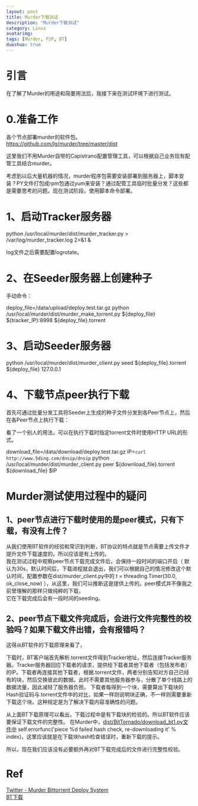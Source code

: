 ```yaml
---
layout: post
title: Murder下载测试
description: "Murder下载测试"
category: Linux
avatarimg:
tags: [Murder, P2P, BT]
duoshuo: true
---
```


# 引言
在了解了Murder的用途和简要用法后，我接下来在测试环境下进行测试。

# 0.准备工作
各个节点部署murder的软件包。
https://github.com/lg/murder/tree/master/dist

这里我们不用Murder自带的Capistrano配置管理工具，可以根据自己业务现有配管工具结合murder。

>
考虑到以后大量机器的情况，murder程序包需要安装部署到服务器上，脚本安装？PY文件打包成rpm包通过yum来安装？通过配管工具临时批量分发？这些都是需要思考的问题。现在测试阶段，使用脚本命令部署。

# 1、启动Tracker服务器
> 
python /usr/local/murder/dist/murder_tracker.py > /var/log/murder_tracker.log 2>&1 &

> 
log文件之后需要配置logrotate。

# 2、在Seeder服务器上创建种子
手动命令：
> 
deploy_file=/data/upload/deploy.test.tar.gz
python /usr/local/murder/dist/murder_make_torrent.py ${deploy_file} ${tracker_IP}:8998 ${deploy_file}.torrent

# 3、启动Seeder服务器
> 
python /usr/local/murder/dist/murder_client.py seed ${deploy_file}.torrent ${deploy_file} 127.0.0.1

# 4、下载节点peer执行下载

首先可通过批量分发工具将Seeder上生成的种子文件分发到各Peer节点上，然后在各Peer节点上执行下载：
> 
看了一个别人的用法，可以在执行下载时指定torrent文件时使用HTTP URL的形式。

download_file=/data/download/deploy.test.tar.gz
IP=`curl http://www.5ding.com/dnsip/dnsip`
python /usr/local/murder/dist/murder_client.py peer ${download_file}.torrent ${download_file} $IP

# Murder测试使用过程中的疑问
## 1、peer节点进行下载时使用的是peer模式，只有下载，有没有上传？
从我们使用BT软件的经验和常识到判断，BT协议的特点就是节点需要上传文件才提升文件下载速度的。所以应该是有上传的。  
我在测试过程中观察peer节点下载完成文件后，会保持一段时间的端口开启（ 默认为30s，默认时间后，下载进程就会退出，我们可以根据自己的情况修改这个默认时间，配置参数在dist/murder_client.py中的 t = threading.Timer(30.0, ok_close_now) ），从这里，我们可以推断这是提供上传的。peer模式并不像我之前曾理解的那样只做纯粹的下载，  
它在下载完成后会有一段时间的seeding。

## 2、peer节点下载文件完成后，会进行文件完整性的校验吗？如果下载文件出错，会有报错吗？
这得从BT软件的下载原理来看了，
> 
下载时，BT客户端首先解析.torrent文件得到Tracker地址，然后连接Tracker服务器。Tracker服务器回应下载者的请求，提供给下载者其他下载者（包括发布者）的IP。下载者再连接其他下载者，根据.torrent文件，两者分别告知对方自己已经有的块，然后交换彼此的数据。此时不需要其他服务器参与，分散了单个线路上的数据流量，因此减轻了服务器负担。
下载者每得到一个块，需要算出下载块的Hash验证码与.torrent文件中的对比，如果一样则说明块正确，不一样则需要重新下载这个块。这种规定是为了解决下载内容准确性的问题。

从上面BT下载原理可以看出，下载过程中是有下载块的检验的。所以BT软件应该要保证下载文件的完整性。
在Murder中，[dist/BitTornado/download_bt1.py文件中](https://github.com/lg/murder/blob/master/dist/BitTornado/download_bt1.py)
self.errorfunc('piece %d failed hash check, re-downloading it' % index)，这里应该就是在下载块hash检查错误时，重新下载的提示。

所以，现在我们应该没有必要额外再对BT下载完成后的文件进行完整性校验。

# Ref
[Twitter - Murder Bittorrent Deploy System](https://vimeo.com/11280885)  
[BT下载](http://baike.baidu.com/view/19229.htm)  


